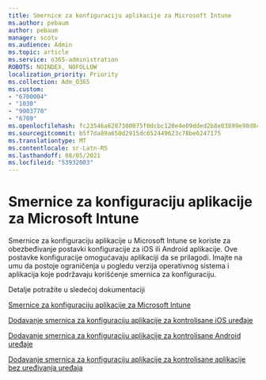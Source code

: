 ```yaml
---
title: Smernice za konfiguraciju aplikacije za Microsoft Intune
ms.author: pebaum
author: pebaum
manager: scotv
ms.audience: Admin
ms.topic: article
ms.service: o365-administration
ROBOTS: NOINDEX, NOFOLLOW
localization_priority: Priority
ms.collection: Adm_O365
ms.custom:
- "6700004"
- "1030"
- "9003770"
- "6709"
ms.openlocfilehash: fc23546a6287300075f0dcbc120e4e09dded2b8e03899e98d8c27ff6c94b737e
ms.sourcegitcommit: b5f7da89a650d2915dc652449623c78be6247175
ms.translationtype: MT
ms.contentlocale: sr-Latn-RS
ms.lasthandoff: 08/05/2021
ms.locfileid: "53932003"
---
```

# <a name="app-configuration-policies-for-microsoft-intune"></a>Smernice za konfiguraciju aplikacije za Microsoft Intune

Smernice za konfiguraciju aplikacije u Microsoft Intune se koriste za obezbeđivanje postavki konfiguracije za iOS ili Android aplikacije. Ove postavke konfiguracije omogućavaju aplikaciji da se prilagodi. Imajte na umu da postoje ograničenja u pogledu verzija operativnog sistema i aplikacija koje podržavaju korišćenje smernica za konfiguraciju.

Detalje potražite u sledećoj dokumentaciji

[Smernice za konfiguraciju aplikacije za Microsoft Intune](https://docs.microsoft.com/intune/app-configuration-policies-overview)  

[Dodavanje smernica za konfiguraciju aplikacije za kontrolisane iOS uređaje](https://docs.microsoft.com/intune/app-configuration-policies-use-ios)  

[Dodavanje smernica za konfiguraciju aplikacije za kontrolisane Android uređaje](https://docs.microsoft.com/intune/app-configuration-policies-use-android)

[Dodavanje smernica za konfiguraciju aplikacije za kontrolisane aplikacije bez uređivanja uređaja](https://docs.microsoft.com/intune/app-configuration-policies-managed-app)
